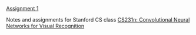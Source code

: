 [Assignment 1](https://github.com/bsounak/cs231n.github.io/tree/master/assignments/2020/assignment1)

Notes and assignments for Stanford CS class [CS231n: Convolutional Neural Networks for Visual Recognition](http://vision.stanford.edu/teaching/cs231n/)

